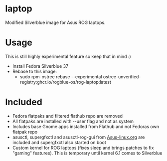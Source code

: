 # laptop
Modified Silverblue image for Asus ROG laptops.

# Usage

This is still highly experimental feature so keep that in mind :)

- Install Fedora Silverblue 37
- Rebase to this image:
    - sudo rpm-ostree rebase --experimental ostree-unverified-registry:ghcr.io/rogblue-os/rog-laptop:latest

# Included
- Fedora flatpaks and filtered flathub repo are removed
- All flatpaks are installed with --user flag and not as system
- Includes base Gnome apps installed from Flathub and not Fedoras own flatpak repo
- asusctl, supergfxctl and asusctl-rog-gui from [Asus-linux.org](www.asus-linux.org) are included and supergfxctl also started on boot
- Custom kernel for ROG laptops (fixes sleep and brings patches to fix "gaming" features). This is temporary until kernel 6.1 comes to Silverblue


